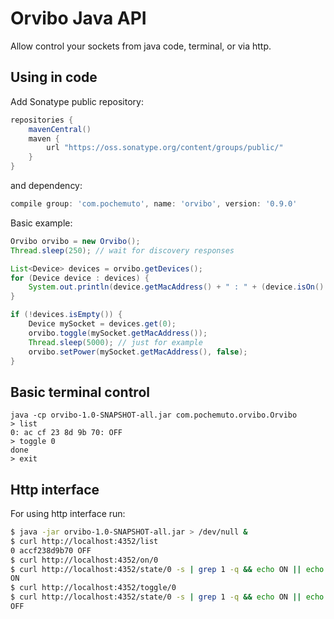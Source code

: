 Orvibo Java API
===============

Allow control your sockets from java code, terminal, or via http.

Using in code
-------------

Add Sonatype public repository:

```groovy
repositories {
    mavenCentral()
    maven {
        url "https://oss.sonatype.org/content/groups/public/"
    }
}
```

and dependency: 

```groovy
compile group: 'com.pochemuto', name: 'orvibo', version: '0.9.0'
```

Basic example:

```java
Orvibo orvibo = new Orvibo();
Thread.sleep(250); // wait for discovery responses

List<Device> devices = orvibo.getDevices();
for (Device device : devices) {
    System.out.println(device.getMacAddress() + " : " + (device.isOn() ? "ON" : "OFF"));
}

if (!devices.isEmpty()) {
    Device mySocket = devices.get(0);
    orvibo.toggle(mySocket.getMacAddress());
    Thread.sleep(5000); // just for example
    orvibo.setPower(mySocket.getMacAddress(), false);
}
```

Basic terminal control
----------------------
```
java -cp orvibo-1.0-SNAPSHOT-all.jar com.pochemuto.orvibo.Orvibo
> list
0: ac cf 23 8d 9b 70: OFF
> toggle 0
done
> exit
```

Http interface
--------------

For using http interface run:
```bash
$ java -jar orvibo-1.0-SNAPSHOT-all.jar > /dev/null &
$ curl http://localhost:4352/list
0 accf238d9b70 OFF
$ curl http://localhost:4352/on/0
$ curl http://localhost:4352/state/0 -s | grep 1 -q && echo ON || echo OFF
ON
$ curl http://localhost:4352/toggle/0
$ curl http://localhost:4352/state/0 -s | grep 1 -q && echo ON || echo OFF
OFF
```
